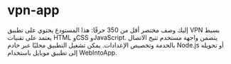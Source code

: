 # vpn-app
إليك وصف مختصر أقل من 350 حرفًا:  هذا المستودع يحتوي على تطبيق VPN بسيط يعتمد على تقنيات HTML وCSS وJavaScript. يتضمن واجهة مستخدم تتيح الاتصال بالخدمة وتخصيص الإعدادات. يمكن تشغيل التطبيق محليًا عبر خادم Node.js أو تحويله إلى تطبيق موبايل باستخدام WebIntoApp.

